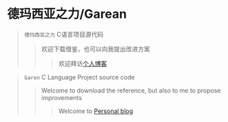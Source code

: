 # 德玛西亚之力/Garean
> `德玛西亚之力` C语言项目源代码
>> 欢迎下载借鉴，也可以向我提出改进方案
>>> 欢迎拜访[个人博客](http://www.heliumt.info)    

> `Garen` C Language Project source code
>> Welcome to download the reference, but also to me to propose improvements
>>> Welcome to [Personal blog](http://www.heliumt.info)
